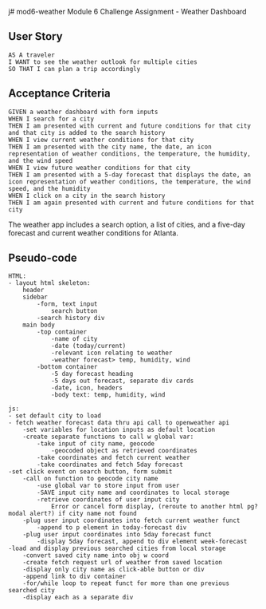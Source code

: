 j# mod6-weather
Module 6 Challenge Assignment - Weather Dashboard

## User Story

```
AS A traveler
I WANT to see the weather outlook for multiple cities
SO THAT I can plan a trip accordingly
```

## Acceptance Criteria

```
GIVEN a weather dashboard with form inputs
WHEN I search for a city
THEN I am presented with current and future conditions for that city and that city is added to the search history
WHEN I view current weather conditions for that city
THEN I am presented with the city name, the date, an icon representation of weather conditions, the temperature, the humidity, and the wind speed
WHEN I view future weather conditions for that city
THEN I am presented with a 5-day forecast that displays the date, an icon representation of weather conditions, the temperature, the wind speed, and the humidity
WHEN I click on a city in the search history
THEN I am again presented with current and future conditions for that city
```

The weather app includes a search option, a list of cities, and a five-day forecast and current weather conditions for Atlanta.

## Pseudo-code
    HTML:
    - layout html skeleton:
        header
        sidebar
            -form, text input 
                search button
            -search history div
        main body
            -top container
                -name of city
                -date (today/current)
                -relevant icon relating to weather
                -weather forecast> temp, humidity, wind
            -bottom container
                -5 day forecast heading
                -5 days out forecast, separate div cards
                -date, icon, headers
                -body text: temp, humidity, wind
    
    js:
    - set default city to load
    - fetch weather forecast data thru api call to openweather api
        -set variables for location inputs as default location
        -create separate functions to call w global var:
            -take input of city name, geocode 
                -geocoded object as retrieved coordinates
            -take coordinates and fetch current weather
            -take coordinates and fetch 5day forecast
    -set click event on search button, form submit
        -call on function to geocode city name
            -use global var to store input from user
            -SAVE input city name and coordinates to local storage
            -retrieve coordinates of user input city
                Error or cancel form display, (reroute to another html pg? modal alert?) if city name not found
        -plug user input coordinates into fetch current weather funct
            -append to p element in today-forecast div
        -plug user input coordinates into 5day forecast funct
            -display 5day forecast, append to div element week-forecast
    -load and display previous searched cities from local storage
        -convert saved city name into obj w coord
        -create fetch request url of weather from saved location 
        -display only city name as click-able button or div
        -append link to div container
        -for/while loop to repeat funct for more than one previous searched city
        -display each as a separate div
        